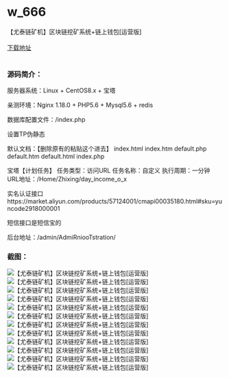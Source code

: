 # w_666
【尤泰链矿机】区块链挖矿系统+链上钱包[运营版]
<br/></br>
[下载地址](https://www.uuid2.com/666.html "下载地址")
<br/></br>
<h3>源码简介：</h3>
<p>服务器系统：Linux + CentOS8.x + 宝塔<p>
<p>亲测环境：Nginx 1.18.0 + PHP5.6 + Mysql5.6 + redis<p>
<p>数据库配置文件：/index.php<p>
<p>设置TP伪静态<p>
<p>默认文档：【删除原有的粘贴这个进去】
index.html
index.htm
default.php
default.htm
default.html
index.php<p>
<p>宝塔【计划任务】
任务类型：访问URL
任务名称：自定义
执行周期：一分钟
URL地址：/Home/Zhixing/day_income_o_x<p>
<p>实名认证接口
https://market.aliyun.com/products/57124001/cmapi00035180.html#sku=yuncode2918000001<p>
<p>短信接口是短信宝的<p>
<p>后台地址：/admin/AdmiRniooTstration/<p>
<p>                   <p>
<h3>截图：</h3>
<img src="https://www.uuid2.com/wp-content/uploads/img/202105/db2d30a448.jpg" alt="【尤泰链矿机】区块链挖矿系统+链上钱包[运营版]"><img src="https://www.uuid2.com/wp-content/uploads/img/202105/db2d30a277.jpg" alt="【尤泰链矿机】区块链挖矿系统+链上钱包[运营版]"><img src="https://www.uuid2.com/wp-content/uploads/img/202105/2789277585.jpg" alt="【尤泰链矿机】区块链挖矿系统+链上钱包[运营版]"><img src="https://www.uuid2.com/wp-content/uploads/img/202109/b106600960.jpg" alt="【尤泰链矿机】区块链挖矿系统+链上钱包[运营版]"><img src="https://www.uuid2.com/wp-content/uploads/img/202105/c855c35926.jpg" alt="【尤泰链矿机】区块链挖矿系统+链上钱包[运营版]"><img src="https://www.uuid2.com/wp-content/uploads/img/202105/86458a6628.png" alt="【尤泰链矿机】区块链挖矿系统+链上钱包[运营版]"><img src="https://www.uuid2.com/wp-content/uploads/img/202105/1c58f1c404.png" alt="【尤泰链矿机】区块链挖矿系统+链上钱包[运营版]"><img src="https://www.uuid2.com/wp-content/uploads/img/202105/d134652942.png" alt="【尤泰链矿机】区块链挖矿系统+链上钱包[运营版]"><img src="https://www.uuid2.com/wp-content/uploads/img/202105/8bc264f460.png" alt="【尤泰链矿机】区块链挖矿系统+链上钱包[运营版]"><img src="https://www.uuid2.com/wp-content/uploads/img/202105/846667e710.png" alt="【尤泰链矿机】区块链挖矿系统+链上钱包[运营版]"><img src="https://www.uuid2.com/wp-content/uploads/img/202105/d0309bc256.png" alt="【尤泰链矿机】区块链挖矿系统+链上钱包[运营版]"><img src="https://www.uuid2.com/wp-content/uploads/img/202105/8739fe8311.png" alt="【尤泰链矿机】区块链挖矿系统+链上钱包[运营版]">
